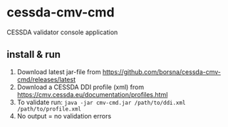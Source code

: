 # cessda-cmv-cmd
CESSDA validator console application

## install & run
1. Download latest jar-file from https://github.com/borsna/cessda-cmv-cmd/releases/latest
2. Download a CESSDA DDI profile (xml) from https://cmv.cessda.eu/documentation/profiles.html
3. To validate run: `java -jar cmv-cmd.jar /path/to/ddi.xml /path/to/profile.xml`
4. No output = no validation errors
